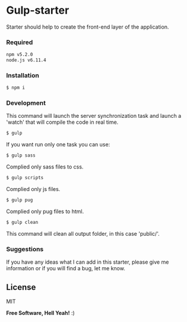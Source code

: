 # Gulp-starter

Starter should help to create the front-end layer of the application.

### Required

```sh
npm v5.2.0
node.js v6.11.4
```

### Installation

```sh
$ npm i
```

### Development

This command will launch the server synchronization task and launch a 'watch' that will compile the code in real time.

```sh
$ gulp
```

If you want run only one task you can use:

```sh
$ gulp sass
```

Complied only sass files to css.

```sh
$ gulp scripts
```

Complied only js files.

```sh
$ gulp pug
```

Complied only pug files to html.

```sh
$ gulp clean
```

This command will clean all output folder, in this case 'public/'.

### Suggestions

If you have any ideas what I can add in this starter, please give me information or if you will find a bug, let me know.


License
----

MIT


**Free Software, Hell Yeah!** :)
